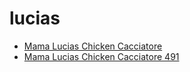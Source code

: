 # lucias

 * [Mama Lucias Chicken Cacciatore](../../index/m/mama-lucias-chicken-cacciatore-491.json)
 * [Mama Lucias Chicken Cacciatore 491](../../index/m/mama-lucias-chicken-cacciatore-491.json)
